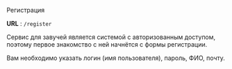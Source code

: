 Регистрация

**URL** : `/register`

Сервис для завучей является системой с авторизованным доступом, поэтому первое знакомство с ней начнётся с формы регистрации.

Вам необходимо указать логин (имя пользователя), пароль, ФИО, почту.